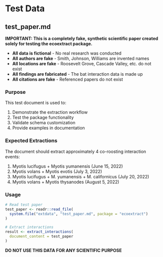 # Test Data

## test_paper.md

**IMPORTANT: This is a completely fake, synthetic scientific paper created solely for testing the ecoextract package.**

- **All data is fictional** - No real research was conducted
- **All authors are fake** - Smith, Johnson, Williams are invented names
- **All locations are fake** - Roosevelt Grove, Cascade Valley, etc. do not exist
- **All findings are fabricated** - The bat interaction data is made up
- **All citations are fake** - Referenced papers do not exist

### Purpose

This test document is used to:
1. Demonstrate the extraction workflow
2. Test the package functionality
3. Validate schema customization
4. Provide examples in documentation

### Expected Extractions

The document should extract approximately 4 co-roosting interaction events:

1. Myotis lucifugus + Myotis yumanensis (June 15, 2022)
2. Myotis volans + Myotis evotis (July 3, 2022)  
3. Myotis lucifugus + M. yumanensis + M. californicus (July 20, 2022)
4. Myotis volans + Myotis thysanodes (August 5, 2022)

### Usage

```r
# Read test paper
test_paper <- readr::read_file(
  system.file("extdata", "test_paper.md", package = "ecoextract")
)

# Extract interactions
result <- extract_interactions(
  document_content = test_paper
)
```

**DO NOT USE THIS DATA FOR ANY SCIENTIFIC PURPOSE**
